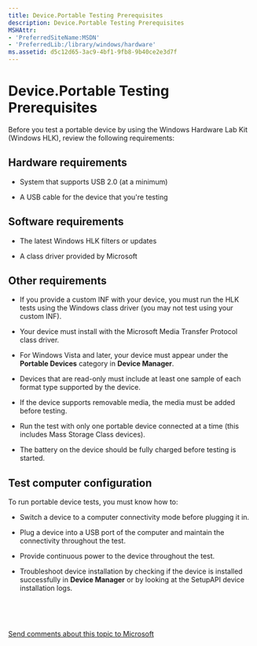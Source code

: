```yaml
---
title: Device.Portable Testing Prerequisites
description: Device.Portable Testing Prerequisites
MSHAttr:
- 'PreferredSiteName:MSDN'
- 'PreferredLib:/library/windows/hardware'
ms.assetid: d5c12d65-3ac9-4bf1-9fb8-9b40ce2e3d7f
---
```


# Device.Portable Testing Prerequisites


Before you test a portable device by using the Windows Hardware Lab Kit (Windows HLK), review the following requirements:

## <span id="BKMK_HCK_Devfund_hR"></span><span id="bkmk_hck_devfund_hr"></span><span id="BKMK_HCK_DEVFUND_HR"></span>Hardware requirements


-   System that supports USB 2.0 (at a minimum)

-   A USB cable for the device that you're testing

## <span id="BKMK_HCK_Devfund_sR"></span><span id="bkmk_hck_devfund_sr"></span><span id="BKMK_HCK_DEVFUND_SR"></span>Software requirements


-   The latest Windows HLK filters or updates

-   A class driver provided by Microsoft

## <span id="Other_requirements"></span><span id="other_requirements"></span><span id="OTHER_REQUIREMENTS"></span>Other requirements


-   If you provide a custom INF with your device, you must run the HLK tests using the Windows class driver (you may not test using your custom INF).

-   Your device must install with the Microsoft Media Transfer Protocol class driver.

-   For Windows Vista and later, your device must appear under the **Portable Devices** category in **Device Manager**.

-   Devices that are read-only must include at least one sample of each format type supported by the device.

-   If the device supports removable media, the media must be added before testing.

-   Run the test with only one portable device connected at a time (this includes Mass Storage Class devices).

-   The battery on the device should be fully charged before testing is started.

## <span id="BKMK_HCK_Devfund_tC"></span><span id="bkmk_hck_devfund_tc"></span><span id="BKMK_HCK_DEVFUND_TC"></span>Test computer configuration


To run portable device tests, you must know how to:

-   Switch a device to a computer connectivity mode before plugging it in.

-   Plug a device into a USB port of the computer and maintain the connectivity throughout the test.

-   Provide continuous power to the device throughout the test.

-   Troubleshoot device installation by checking if the device is installed successfully in **Device Manager** or by looking at the SetupAPI device installation logs.

 

 

[Send comments about this topic to Microsoft](mailto:wsddocfb@microsoft.com?subject=Documentation%20feedback%20%5Bp_hlk_test\p_hlk_test%5D:%20Device.Portable%20Testing%20Prerequisites%20%20RELEASE:%20%288/29/2017%29&body=%0A%0APRIVACY%20STATEMENT%0A%0AWe%20use%20your%20feedback%20to%20improve%20the%20documentation.%20We%20don't%20use%20your%20email%20address%20for%20any%20other%20purpose,%20and%20we'll%20remove%20your%20email%20address%20from%20our%20system%20after%20the%20issue%20that%20you're%20reporting%20is%20fixed.%20While%20we're%20working%20to%20fix%20this%20issue,%20we%20might%20send%20you%20an%20email%20message%20to%20ask%20for%20more%20info.%20Later,%20we%20might%20also%20send%20you%20an%20email%20message%20to%20let%20you%20know%20that%20we've%20addressed%20your%20feedback.%0A%0AFor%20more%20info%20about%20Microsoft's%20privacy%20policy,%20see%20http://privacy.microsoft.com/en-us/default.aspx. "Send comments about this topic to Microsoft")





